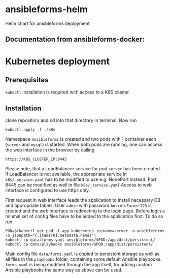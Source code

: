 # ansibleforms-helm
Helm chart for ansibleforms deployment 

## Documentation from ansibleforms-docker:
# Kubernetes deployment
## Prerequisites
```kubectl``` installation is required with access to a K8S cluster.
## Installation
clone repository and cd into that directory in terminal.
Now run
````
kubectl apply -f ./k8s
````
Namespace ```ansibleforms``` is created and two pods with 1 container each (```server``` and  ```mysql```) is started. When both pods are running, one can access the web interface in the browser by calling
````
https://K8S_CLUSTER_IP:8445
````
Please note, that a LoadBalancer service for pod ```server``` has been created. If LoadBalancer is not available, the appropriate service in ```k8s/_service.yaml``` has to be modified to use e.g. NodePort instead.
Port 8445 can be modified as well in file ```k8s/_service.yaml```
Access to web interface is configured to use https only.

First request in web interface leads the application to install necessary DB and appropriate tables. User ```admin``` with password ```AnsibleForms!123``` is created and the web interface is redirecting to the login page.
Before login a minmal set of config files have to be added to the application first. To do so run 
```
POD=$(kubectl get pod -l app.kubernetes.io/name=server -n ansibleforms -o jsonpath="{.items[0].metadata.name}")
kubectl cp data/forms.yaml ansibleforms/$POD:/app/dist/persistent/
kubectl cp data/playbooks ansibleforms/$POD:/app/dist/persistent/
```
Main config file ```data/forms.yaml``` is copied to persistent storage as well as all files in the ```playbooks``` folder, containing some default Ansible playbooks. ```forms.yaml``` is being modified through the app itself, for adding custom Ansible playbooks the same way as above can be used.